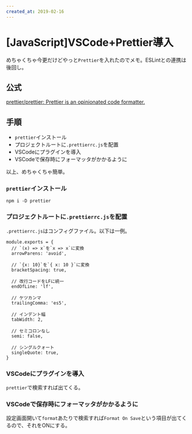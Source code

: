```yaml
---
created_at: 2019-02-16
---
```


# [JavaScript]VSCode+Prettier導入

めちゃくちゃ今更だけどやっと`Prettier`を入れたのでメモ。ESLintとの連携は後回し。

## 公式

[prettier/prettier: Prettier is an opinionated code formatter.](https://github.com/prettier/prettier)


## 手順

+ `prettier`インストール
+ プロジェクトルートに`.prettierrc.js`を配置
+ VSCodeにプラグインを導入
+ VSCodeで保存時にフォーマッタがかかるように

以上、めちゃくちゃ簡単。

### `prettier`インストール

```
npm i -D prettier
```

### プロジェクトルートに`.prettierrc.js`を配置

`.prettierrc.js`はコンフィグファイル。以下は一例。

```
module.exports = {
  // `(x) => x`を`x => x`に変換
  arrowParens: 'avoid',

  // `{x: 10}`を`{ x: 10 }`に変換
  bracketSpacing: true,

  // 改行コードをLFに統一
  endOfLine: 'lf',

  // ケツカンマ
  trailingComma: 'es5',

  // インデント幅
  tabWidth: 2,

  // セミコロンなし
  semi: false,

  // シングルクォート
  singleQuote: true,
}
```


### VSCodeにプラグインを導入

`prettier`で検索すれば出てくる。


### VSCodeで保存時にフォーマッタがかかるように

設定画面開いて`format`あたりで検索すれば`Format On Save`という項目が出てくるので、それをONにする。
